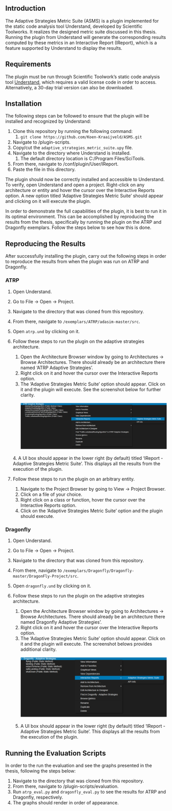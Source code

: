Introduction
------------
The Adaptive Strategies Metric Suite (ASMS) is a plugin 
implemented for the static code analysis tool Understand, 
developed by Scientific Toolworks. It realizes the designed 
metric suite discussed in this thesis. Running the plugin 
from Understand will generate the corresponding results 
computed by these metrics in an Interactive Report (IReport), 
which is a feature supported by Understand to display the 
results. 

Requirements
------------
The plugin must be run through Scientific Toolwork’s static 
code analysis tool [Understand](https://licensing.scitools.com/download), which requires a valid license 
code in order to access. Alternatively, a 30-day trial 
version can also be downloaded.

Installation
------------
The following steps can be followed to ensure that the 
plugin will be installed and recognized by Understand:

1. Clone this repository by running the following command:
   1. ```git clone https://github.com/Koen-Kraaijveld/ASMS.git```
2. Navigate to /plugin-scripts.
3. Copy/cut the ```adaptive_strategies_metric_suite.upy``` file.
4. Navigate to the directory where Understand is installed.
   1. The default directory location is C:/Program Files/SciTools.
5. From there, navigate to /conf/plugin/User/IReport.
6. Paste the file in this directory.

The plugin should now be correctly installed and accessible 
to Understand. To verify, open Understand and open a project. 
Right-click on any architecture or entity and hover the 
cursor over the Interactive Reports option. A new option 
titled ‘Adaptive Strategies Metric Suite’ should appear and 
clicking on it will execute the plugin.

In order to demonstrate the full capabilities of the plugin, 
it is best to run it in its optimal environment. This can be 
accomplished by reproducing the results from the thesis, 
specifically by running the plugin on the ATRP and Dragonfly 
exemplars. Follow the steps below to see how this is done.

Reproducing the Results
------------
After successfully installing the plugin, carry out the 
following steps in order to reproduce the results from 
when the plugin was run on ATRP and Dragonfly.

### ATRP ###
1. Open Understand.
2. Go to File → Open → Project.
3. Navigate to the directory that was cloned from this repository.
4. From there, navigate to ```/exemplars/ATRP/adasim-master/src```.
5. Open ```atrp.und``` by clicking on it.
6. Follow these steps to run the plugin on the adaptive strategies architecture.
   1. Open the Architecture Browser window by going to Architectures → Browse Architectures. There should already be an architecture there named ‘ATRP Adaptive Strategies’.
   2. Right click on it and hover the cursor over the Interactive Reports option.
   3. The ‘Adaptive Strategies Metric Suite’ option should appear. Click on it and the plugin will execute. See the screenshot below for further clarity.
    <br /> &nbsp;    
      ![atrp_arch_execute_instructions](/readme-img/atrp_archictecture_execute.png) <br />
    <br />
   4. A UI box should appear in the lower right (by default) titled ‘IReport - Adaptive Strategies Metric Suite’. This displays all the results from the execution of the plugin.

    
7. Follow these steps to run the plugin on an arbitrary entity.
   1. Navigate to the Project Browser by going to View → Project Browser.
   2. Click on a file of your choice.
   3. Right click on a class or function, hover the cursor over the Interactive Reports option.
   4. Click on the ‘Adaptive Strategies Metric Suite’ option and the plugin should execute.


### Dragonfly ###
1. Open Understand.
2. Go to File → Open → Project.
3. Navigate to the directory that was cloned from this repository.
4. From there, navigate to ```/exemplars/Dragonfly/Dragonfly-master/DragonFly-Project/src```.
5. Open ```dragonfly.und``` by clicking on it.
6. Follow these steps to run the plugin on the adaptive strategies architecture.
   1. Open the Architecture Browser window by going to Architectures → Browse Architectures. There should already be an architecture there named Dragonfly Adaptive Strategies’.
   2. Right click on it and hover the cursor over the Interactive Reports option.
   3. The ‘Adaptive Strategies Metric Suite’ option should appear. Click on it and the plugin will execute. The screenshot belows provides additional clarity.
   <br /> &nbsp; 
      ![dragonfly_arch_execute_instructions](/readme-img/dragonfly_archictecture_execute.png) <br />
   <br />
   
   5. A UI box should appear in the lower right (by default) titled ‘IReport - Adaptive Strategies Metric Suite’. This displays all the results from the execution of the plugin.

Running the Evaluation Scripts
------------
In order to the run the evaluation and see the graphs 
presented in the thesis, following the steps below:
1. Navigate to the directory that was cloned from this repository.
2. From there, navigate to /plugin-scripts/evaluation.
3. Run ```atrp_eval.py``` and ```dragonfly_eval.py``` to see the results for ATRP and Dragonfly, respectively.
4. The graphs should render in order of appearance.